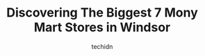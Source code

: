 ---
layout: ampstory
image: https://i0.wp.com/www.auto.or.id/wp-content/uploads/2023/06/money-mart-0-windsor-1686324589.jpeg?resize=640,853
author: techidn
featured: false
description: Windsor, Ontario, Canada is a haven for Mony Mart enthusiasts, boasting an impressive array of 7 top-notch establishments. Whether youre a seasoned connoisseur or simply curious to explore 
title: Discovering The Biggest 7 Mony Mart Stores in Windsor
cover:
   title: Discovering The Biggest 7 Mony Mart Stores in Windsor
   subtitle: AUTO.OR.ID
   background: https://www.auto.or.id/wp-content/uploads/2023/06/money-mart-0-windsor-1686324589.jpeg

pages: 
 - layout: thirds
   top: <h1>#1 Money Mart</h1>
   bottom: "<p>Bree was amazing, her customer service was amazing and her smile brighten my stressful day. She honestly did everything she can to help me thats what I call a great ef</p>"
   background: https://www.auto.or.id/wp-content/uploads/2023/06/money-mart-1-windsor-1686324591.jpeg
   backgroundblur: true
 - layout: thirds
   top: <h1>#2 Cash Money</h1>
   bottom: "<p>596 Ouellette Ave, Windsor, ON N9A 1B7, Canada</p>"
   background: https://www.auto.or.id/wp-content/uploads/2023/06/money-mart-2-windsor-1686324591.jpeg
   cta:
      link: https://www.auto.or.id/discovering-the-biggest-7-mony-mart-stores-in-windsor/
      text: Discovering The Biggest 7 Mony Mart Stores in Windsor
 - layout: thirds
   top: <h1>#3 Money Mart</h1>
   bottom: "<p>4680 Wyandotte St E, Windsor, ON N8Y 1H5, Canada</p>"
   background: https://images.unsplash.com/photo-1572017932228-99087d0489c2?ixlib=rb-4.0.3&ixid=MnwxMjA3fDB8MHxwaG90by1wYWdlfHx8fGVufDB8fHx8&auto=format&fit=crop&w=640&h=853&q=80
   cta:
      link: https://www.auto.or.id/discovering-the-biggest-7-mony-mart-stores-in-windsor/
      text: Discovering The Biggest 7 Mony Mart Stores in Windsor
 - layout: thirds
   top: <h1>#4 Money Mart</h1>
   bottom: "<p>2730 Howard Ave #3, Windsor, ON N8X 3X6, Canada</p>"
   background: https://images.unsplash.com/photo-1532578498858-e21a39e0a449?ixlib=rb-4.0.3&ixid=MnwxMjA3fDB8MHxwaG90by1wYWdlfHx8fGVufDB8fHx8&auto=format&fit=crop&w=640&h=853&q=80
   cta:
      link: https://www.auto.or.id/discovering-the-biggest-7-mony-mart-stores-in-windsor/
      text: Discovering The Biggest 7 Mony Mart Stores in Windsor
 - layout: thirds
   top: <h1>#5 Money Mart</h1>
   bottom: "<p>200 Wyandotte St E, Windsor, ON N9A 3H4, Canada</p>"
   background: https://images.unsplash.com/photo-1503376780353-7e6692767b70?ixlib=rb-4.0.3&ixid=MnwxMjA3fDB8MHxwaG90by1wYWdlfHx8fGVufDB8fHx8&auto=format&fit=crop&w=640&h=853&q=80
   cta:
      link: https://www.auto.or.id/discovering-the-biggest-7-mony-mart-stores-in-windsor/
      text: Discovering The Biggest 7 Mony Mart Stores in Windsor
 - layout: thirds
   top: <h1>#6 Money Mart</h1>
   bottom: "<p>500 Manning Rd #3, Tecumseh, ON N8N 2L9, Canada</p>"
   background: https://images.unsplash.com/photo-1574524096791-2ae09c406788?ixlib=rb-4.0.3&ixid=MnwxMjA3fDB8MHxwaG90by1wYWdlfHx8fGVufDB8fHx8&auto=format&fit=crop&w=640&h=853&q=80
   cta:
      link: https://www.auto.or.id/discovering-the-biggest-7-mony-mart-stores-in-windsor/
      text: Discovering The Biggest 7 Mony Mart Stores in Windsor
 - layout: thirds
   top: <h1>#7 Money Mart</h1>
   bottom: "<p>605 Ouellette Ave, Windsor, ON N9A 4J4, Canada</p>"
   background: https://images.unsplash.com/photo-1618863099278-75222d755814?ixlib=rb-4.0.3&ixid=MnwxMjA3fDB8MHxwaG90by1wYWdlfHx8fGVufDB8fHx8&auto=format&fit=crop&w=640&h=853&q=80
   cta:
      link: https://www.auto.or.id/discovering-the-biggest-7-mony-mart-stores-in-windsor/
      text: Discovering The Biggest 7 Mony Mart Stores in Windsor
 - layout: thirds
   middle: Continue reading...
   background: https://images.unsplash.com/photo-1610475426780-97170243d2c7?ixlib=rb-4.0.3&ixid=MnwxMjA3fDB8MHxwaG90by1wYWdlfHx8fGVufDB8fHx8&auto=format&fit=crop&w=640&h=853&q=80
   cta:
      link: https://www.auto.or.id/discovering-the-biggest-7-mony-mart-stores-in-windsor/
      text: Discovering The Biggest 7 Mony Mart Stores in Windsor

---